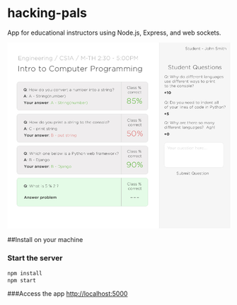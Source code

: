 hacking-pals
===
App for educational instructors using Node.js, Express, and web sockets.

<img src="mockup.jpg">

##Install on your machine

### Start the server
```
npm install
npm start
```

###Access the app
<a href="http://localhost:5000" target="_blank">http://localhost:5000</a>
